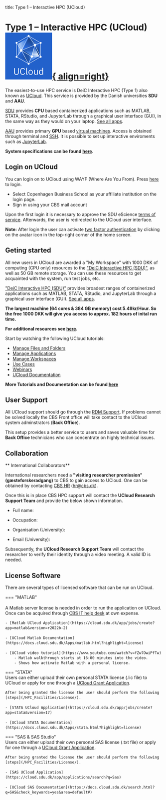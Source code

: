 title: Type 1 – Interactive HPC (UCloud) 
# Type 1 – Interactive HPC (UCloud)     [![UCloud](/HPC_Facilities/images/hpc_ucloud.png){ align=right}](https://cloud.sdu.dk/app/login) 

The easiest-to-use HPC service is DeiC Interactive HPC (Type 1) also known as [UCloud](https://cloud.sdu.dk/). This service is provided by the Danish universities **SDU** and **AAU**.

[SDU](https://cloud.sdu.dk/app/providers/detailed/ucloud) provides **CPU** based containerized applications such as MATLAB, STATA, RStudio, and JupyterLab through a graphical user interface (GUI), in the same way as they would on your laptop. [See all apps](https://docs.cloud.sdu.dk/Apps/type.html). 

[AAU](https://cloud.sdu.dk/app/providers/detailed/aau) provides primary **GPU** based [virtual machines](https://cloud.sdu.dk/app/applications/search?q=Virtual%20Machines). Access is obtained through terminal and [SSH](/Tutorial_Docs/VMs/). It is possible to set up interactive enviroments such as [JupyterLab](https://hpc.ruc.dk/blog/tutorials/setting-up-jupyternotebook-with-gpus-on-aau/). 

**System specifications can be found [here](/HPC_Facilities/MachineType/).**

## Login on UCloud
You can login on to UCloud using WAYF (Where Are You From). Press [here](https://cloud.sdu.dk/app/login) to login.

- Select Copenhagen Business School as your affiliate institution on the login page. 
- Sign in using your CBS mail account

Upon the first login it is necessary to approve the SDU eScience [terms of service](https://legal.cloud.sdu.dk). Afterwards, the user is redirected to the UCloud user interface.

**Note:** After login the user can activate [two factor authentication](https://docs.cloud.sdu.dk/guide/navigation-topbar.html#two-factor-authentication) by clicking on the avatar icon in the top-right corner of the home screen.

## Geting started

All new users in UCloud are awarded a "My Workspace" with 1000 DKK of computing (CPU only) resources to the ["DeiC Interactive HPC (SDU)"](https://cloud.sdu.dk/app/providers/detailed/ucloud), as well as 50 GB remote storage. You can use these resources to get acquainted with the system, run test jobs, etc. 

["DeiC Interactive HPC (SDU)"](https://cloud.sdu.dk/app/providers/detailed/ucloud) provides broadest ranges of containerized applications such as MATLAB, STATA, RStudio, and JupyterLab through a graphical user interface (GUI). [See all apps](https://docs.cloud.sdu.dk/Apps/type.html).

**The largest machine (64 cores & 384 GB memory) cost 5.49kr/Hour. So the free 1000 DKK will give you access to approx. 182 hours of inital run time.**

**For additional resources see [here](/getresources/).**

Start by watching the following UCloud tutorials:

- [Manage Files and Folders](https://docs.cloud.sdu.dk/tutorials/tutorial1.html)
- [Manage Applications](https://docs.cloud.sdu.dk/tutorials/tutorial2.html)
- [Manage Workspaces](https://docs.cloud.sdu.dk/tutorials/tutorial1.html)
- [Use Cases](https://docs.cloud.sdu.dk/hands-on/use-cases.html)
- [Webinars](https://docs.cloud.sdu.dk/hands-on/webinars.html)
- [UCloud Documentation](https://docs.cloud.sdu.dk/index.html)

**More Tutorials and Documentation can be found [here](/tut_docs/)**

## User Support

All UCloud support should go through the [RDM Support](/Contact/). If problems cannot be solved locally the CBS Front office will take contact to the UCloud system adminstrators (**Back Office**). 

This setup provides a better service to users and saves valuable time for **Back Office** technicians who can concentrate on highly technical issues.

## Collaboration

** International Collaborators**

International researchers need a **"visiting researcher premission"(gæsteforskeradgang)** to CBS to gain access to UCloud. One can be obtained by contacting [CBS HR](https://www.cbs.dk/cbs/organisation/faellesadministrationen/hr) ([hr@cbs.dk](mailto:hr@cbs.dk)).

Once this is in place CBS HPC support will contact the **UCloud Research Support Team** and provide the below shown information. 

- Full name:

- Occupation:

- Organisation (University):

- Email (University):

Subsequently, the **UCloud Research Support Team** will contact the researcher to verify their identity through a video meeting. A valid ID is needed. 

## License Software

There are several types of licensed software that can be run on UCloud. 
    
=== "MATLAB"
    <br />   
    A Matlab server license is needed in order to run the application on UCloud. Once can be acquired through [CBS IT help desk](https://helpdesk.cbs.dk/Login/Login?ReturnUrl=%2f) at own expense.

    - [Matlab UCloud Application](https://cloud.sdu.dk/app/jobs/create?app=matlab&version=r2022b-2)

    - [UCloud Matlab Documentation](https://docs.cloud.sdu.dk/Apps/matlab.html?highlight=license)

    - [UCloud video tutorial](https://www.youtube.com/watch?v=fZw7OwiPfTw) 
        - Matlab walkthrough starts at 16:00 minutes into the video. 
        - Shows how activate Matlab with a personal license.

=== "STATA"
    <br />
    Users can either upload their own personal STATA license (.lic file) to UCloud or apply for one through a [UCloud Grant Application](/HPC_Facilities/GrantApp/).

    After being granted the license the user should perform the following [steps](/HPC_Facilities/License/). 

    - [STATA UCloud Application](https://cloud.sdu.dk/app/jobs/create?app=stata&version=17)

    - [UCloud STATA Documentation](https://docs.cloud.sdu.dk/Apps/stata.html?highlight=license)

=== "SAS & SAS Studio"
    <br />
    Users can either upload their own personal SAS license (.txt file) or apply for one through a [UCloud Grant Application](/HPC_Facilities/GrantApp/).

    After being granted the license the user should perform the following [steps](/HPC_Facilities/License/). 

    - [SAS UCloud Application](https://cloud.sdu.dk/app/applications/search?q=Sas)

    - [UCloud SAS Documentation](https://docs.cloud.sdu.dk/search.html?q=SAS&check_keywords=yes&area=default#)